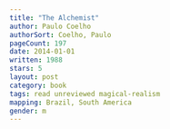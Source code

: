 ```yaml
---
title: "The Alchemist"
author: Paulo Coelho
authorSort: Coelho, Paulo
pageCount: 197
date: 2014-01-01
written: 1988
stars: 5
layout: post
category: book
tags: read unreviewed magical-realism
mapping: Brazil, South America
gender: m
---
```

